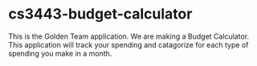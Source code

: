 # cs3443-budget-calculator
This is the Golden Team application. We are making a Budget Calculator. This application will track your spending and catagorize for each type of spending you make in a month. 
